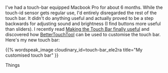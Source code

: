 <!--
.. title: Making the touch bar useful
.. slug: making-the-touch-bar-useful
.. date: 2018-05-12 06:58:50 UTC+10:00
.. tags: 
.. category: 
.. link: 
.. description: 
.. type: text
-->

I've had a touch-bar equipped Macbook Pro for about 6 months. While the touch-id sensor gets regular use, I'd entirely disregarded the rest of the touch bar. It didn't do anything useful and actually proved to be a step backwards for adjusting sound and brightness (I find buttons more useful than sliders). I recently read [Making the Touch Bar finally useful](http://vas3k.com/blog/touchbar/) and discovered how [BetterTouchTool](https://folivora.ai/) can be used to customise the touch bar. Here's my new touch bar:

{{% wordspeak_image cloudinary_id=touch-bar_ele2ra title="My customised touch bar" }}

Things
